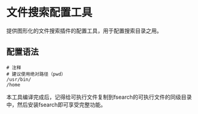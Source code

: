# 文件搜索配置工具
提供图形化的文件搜索插件的配置工具，用于配置搜索目录之用。
## 配置语法
```
# 注释
# 建议使用绝对路径（pwd）
/usr/bin/
/home

```

本工具编译完成后，记得给可执行文件复制到fsearch的可执行文件的同级目录中，然后安装fsearch即可享受完整功能。